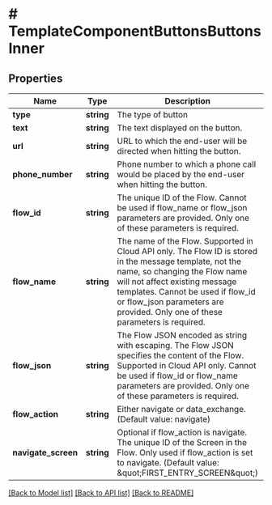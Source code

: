 # # TemplateComponentButtonsButtonsInner

## Properties

Name | Type | Description | Notes
------------ | ------------- | ------------- | -------------
**type** | **string** | The type of button | [optional]
**text** | **string** | The text displayed on the button. | [optional]
**url** | **string** | URL to which the end-user will be directed when hitting the button. | [optional]
**phone_number** | **string** | Phone number to which a phone call would be placed by the end-user when hitting the button. | [optional]
**flow_id** | **string** | The unique ID of the Flow. Cannot be used if flow_name or flow_json parameters are provided. Only one of these parameters is required. | [optional]
**flow_name** | **string** | The name of the Flow. Supported in Cloud API only. The Flow ID is stored in the message template, not the name, so changing the Flow name will not affect existing message templates. Cannot be used if flow_id or flow_json parameters are provided. Only one of these parameters is required. | [optional]
**flow_json** | **string** | The Flow JSON encoded as string with escaping. The Flow JSON specifies the content of the Flow. Supported in Cloud API only. Cannot be used if flow_id or flow_name parameters are provided. Only one of these parameters is required. | [optional]
**flow_action** | **string** | Either navigate or data_exchange. (Default value: navigate) | [optional]
**navigate_screen** | **string** | Optional if flow_action is navigate. The unique ID of the Screen in the Flow. Only used if flow_action is set to navigate. (Default value: \&quot;FIRST_ENTRY_SCREEN\&quot;) | [optional]

[[Back to Model list]](../../README.md#models) [[Back to API list]](../../README.md#endpoints) [[Back to README]](../../README.md)
